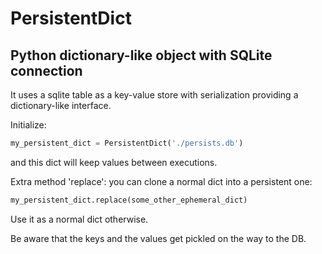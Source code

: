 # PersistentDict
## Python dictionary-like object with SQLite connection

It uses a sqlite table as a key-value store with serialization providing a dictionary-like interface.

Initialize:
```python
my_persistent_dict = PersistentDict('./persists.db')
```
and this dict will keep values between executions.

Extra method 'replace': you can clone a normal dict into a persistent one:
```python
my_persistent_dict.replace(some_other_ephemeral_dict)
```

Use it as a normal dict otherwise.

Be aware that the keys and the values get pickled on the way to the DB.
